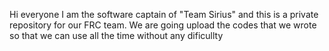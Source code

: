 Hi everyone I am the software captain of "Team Sirius" and  this is a private repository for our FRC team. We are going upload the codes that we wrote so that we can use all the time without any dificullty

